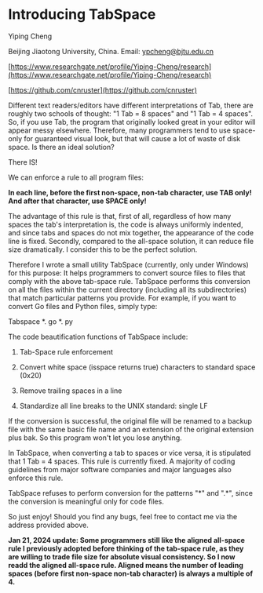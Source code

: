 # Introducing TabSpace

Yiping Cheng

Beijing Jiaotong University, China. Email: [ypcheng@bjtu.edu.cn](mailto:ypcheng@bjtu.edu.cn)

[https://www.researchgate.net/profile/Yiping-Cheng/research](https://www.researchgate.net/profile/Yiping-Cheng/research)

[https://github.com/cnruster](https://github.com/cnruster)

Different text readers/editors have different interpretations of Tab, there are roughly two schools of thought: "1 Tab = 8 spaces" and "1 Tab = 4 spaces". So, if you use Tab, the program that originally looked great in your editor will appear messy elsewhere. Therefore, many programmers tend to use space-only for guaranteed visual look, but that will cause a lot of waste of disk space. Is there an ideal solution?

There IS!

We can enforce a rule to all program files:

**In each line, before the first non-space, non-tab character, use TAB only! And after that character, use SPACE only!**

The advantage of this rule is that, first of all, regardless of how many spaces the tab's interpretation is, the code is always uniformly indented, and since tabs and spaces do not mix together, the appearance of the code line is fixed. Secondly, compared to the all-space solution, it can reduce file size dramatically. I consider this to be the perfect solution.

Therefore I wrote a small utility TabSpace (currently, only under Windows) for this purpose: It helps programmers to convert source files to files that comply with the above tab-space rule. TabSpace performs this conversion on all the files within the current directory (including all its subdirectories) that match particular patterns you provide. For example, if you want to convert Go files and Python files, simply type:

Tabspace \*. go \*. py

The code beautification functions of TabSpace include:

1. Tab-Space rule enforcement

2. Convert white space (isspace returns true) characters to standard space (0x20)

3. Remove trailing spaces in a line

4. Standardize all line breaks to the UNIX standard: single LF

If the conversion is successful, the original file will be renamed to a backup file with the same basic file name and an extension of the original extension plus bak. So this program won't let you lose anything.

In TabSpace, when converting a tab to spaces or vice versa, it is stipulated that 1 Tab = 4 spaces. This rule is currently fixed. A majority of coding guidelines from major software companies and major languages also enforce this rule.

TabSpace refuses to perform conversion for the patterns "\*" and ".\*", since the conversion is meaningful only for code files.

So just enjoy! Should you find any bugs, feel free to contact me via the address provided above.

**Jan 21, 2024 update: Some programmers still like the aligned all-space rule I previously adopted before thinking of the tab-space rule, as they are willing to trade file size for absolute visual consistency. So I now readd the aligned all-space rule. Aligned means the number of leading spaces (before first non-space non-tab character) is always a multiple of 4.**
